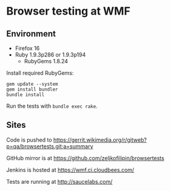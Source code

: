 # Browser testing at WMF

## Environment

- Firefox 16
- Ruby 1.9.3p286 or 1.9.3p194
  - RubyGems 1.8.24

Install required RubyGems:

    gem update --system
    gem install bundler
    bundle install

Run the tests with `bundle exec rake`.

## Sites

Code is pushed to https://gerrit.wikimedia.org/r/gitweb?p=qa/browsertests.git;a=summary

GitHub mirror is at https://github.com/zeljkofilipin/browsertests

Jenkins is hosted at https://wmf.ci.cloudbees.com/

Tests are running at http://saucelabs.com/
